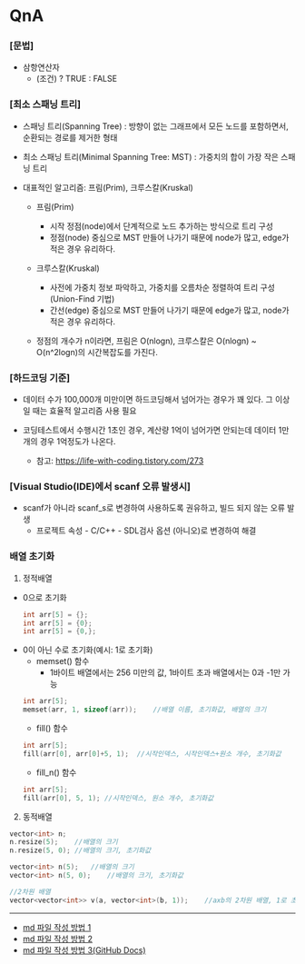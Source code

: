 # QnA

### [문법]
* 삼항연산자
    - (조건) ? TRUE : FALSE


### [최소 스패닝 트리]
* 스패닝 트리(Spanning Tree)
: 방향이 없는 그래프에서 모든 노드를 포함하면서, 순환되는 경로를 제거한 형태
* 최소 스패닝 트리(Minimal Spanning Tree: MST)
: 가중치의 합이 가장 작은 스패닝 트리

* 대표적인 알고리즘: 프림(Prim), 크루스칼(Kruskal)

    * 프림(Prim)
        * 시작 정점(node)에서 단계적으로 노드 추가하는 방식으로 트리 구성
        * 정점(node) 중심으로 MST 만들어 나가기 때문에 node가 많고, edge가 적은 경우 유리하다.

    * 크루스칼(Kruskal)
        * 사전에 가중치 정보 파악하고, 가중치를 오름차순 정렬하여 트리 구성 (Union-Find 기법)
        * 간선(edge) 중심으로 MST 만들어 나가기 때문에 edge가 많고, node가 적은 경우 유리하다.

    * 정점의 개수가 n이라면, 프림은 O(nlogn), 크루스칼은 O(nlogn) ~ O(n^2logn)의 시간복잡도를 가진다.
    
    
### [하드코딩 기준]
* 데이터 수가 100,000개 미만이면 하드코딩해서 넘어가는 경우가 꽤 있다. 그 이상일 때는 효율적 알고리즘 사용 필요

* 코딩테스트에서 수행시간 1초인 경우, 계산량 1억이 넘어가면 안되는데 데이터 1만개의 경우 1억정도가 나온다.

    * 참고: https://life-with-coding.tistory.com/273

### [Visual Studio(IDE)에서 scanf 오류 발생시]
* scanf가 아니라 scanf_s로 변경하여 사용하도록 권유하고, 빌드 되지 않는 오류 발생
	* 프로젝트 속성 - C/C++ - SDL검사 옵션 (아니오)로 변경하여 해결

### 배열 초기화
1. 정적배열
* 0으로 초기화
	```C++
	int arr[5] = {};
	int arr[5] = {0};
	int arr[5] = {0,};
	```
* 0이 아닌 수로 초기화(예시: 1로 초기화)
	- memset() 함수
		- 1바이트 배열에서는 256 미만의 값, 1바이트 초과 배열에서는 0과 -1만 가능
	```C++
	int arr[5];
	memset(arr, 1, sizeof(arr));	//배열 이름, 초기화값, 배열의 크기
	```
	- fill() 함수
	```C++
	int arr[5];
	fill(arr[0], arr[0]+5, 1);	//시작인덱스, 시작인덱스+원소 개수, 초기화값
	```
	- fill_n() 함수
	```C++
	int arr[5];
	fill(arr[0], 5, 1);	//시작인덱스, 원소 개수, 초기화값
	```
2. 동적배열
```C++
vector<int> n;
n.resize(5);	//배열의 크기
n.resize(5, 0);	//배열의 크기, 초기화값

vector<int> n(5);	//배열의 크기
vector<int> n(5, 0);	//배열의 크기, 초기화값

//2차원 배열
vector<vector<int>> v(a, vector<int>(b, 1));	//axb의 2차원 배열, 1로 초기화
```
---
- [md 파일 작성 방법 1](https://blog.naver.com/vkfkdto0209/222141824686)
- [md 파일 작성 방법 2](https://blog.naver.com/jooeun0502/221956294941)
- [md 파일 작성 방법 3(GitHub Docs)](https://docs.github.com/en/free-pro-team@latest/github/writing-on-github/getting-started-with-writing-and-formatting-on-github)

